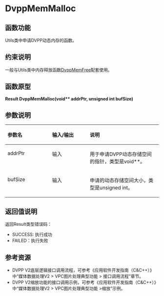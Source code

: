 # DvppMemMalloc<a name="ZH-CN_TOPIC_0000001594500545"></a>

## 函数功能<a name="section15868409121"></a>

Utils类中申请DVPP动态内存的函数。

## 约束说明<a name="section1771773225914"></a>

一般与Utils类中内存释放函数[DvppMemFree](DvppMemFree.md)配套使用。

## 函数原型<a name="section16481811131215"></a>

**Result DvppMemMalloc\(void\*\* addrPtr, unsigned int bufSize\)**

## 参数说明<a name="section2779823101219"></a>

<a name="zh-cn_topic_0122830089_table438764393513"></a>
<table><thead align="left"><tr id="zh-cn_topic_0122830089_row53871743113510"><th class="cellrowborder" valign="top" width="29.03%" id="mcps1.1.4.1.1"><p id="zh-cn_topic_0122830089_p1438834363520"><a name="zh-cn_topic_0122830089_p1438834363520"></a><a name="zh-cn_topic_0122830089_p1438834363520"></a>参数名</p>
</th>
<th class="cellrowborder" valign="top" width="24.51%" id="mcps1.1.4.1.2"><p id="p1769255516412"><a name="p1769255516412"></a><a name="p1769255516412"></a>输入/输出</p>
</th>
<th class="cellrowborder" valign="top" width="46.46%" id="mcps1.1.4.1.3"><p id="zh-cn_topic_0122830089_p173881843143514"><a name="zh-cn_topic_0122830089_p173881843143514"></a><a name="zh-cn_topic_0122830089_p173881843143514"></a>说明</p>
</th>
</tr>
</thead>
<tbody><tr id="zh-cn_topic_0122830089_row2038874343514"><td class="cellrowborder" valign="top" width="29.03%" headers="mcps1.1.4.1.1 "><p id="li19911656173919p0"><a name="li19911656173919p0"></a><a name="li19911656173919p0"></a>addrPtr</p>
</td>
<td class="cellrowborder" valign="top" width="24.51%" headers="mcps1.1.4.1.2 "><p id="p8693185517417"><a name="p8693185517417"></a><a name="p8693185517417"></a>输入</p>
</td>
<td class="cellrowborder" valign="top" width="46.46%" headers="mcps1.1.4.1.3 "><p id="p337494534810"><a name="p337494534810"></a><a name="p337494534810"></a>用于申请DVPP动态存储空间的指针，类型是void**。</p>
</td>
</tr>
<tr id="row162148265488"><td class="cellrowborder" valign="top" width="29.03%" headers="mcps1.1.4.1.1 "><p id="p59315193221"><a name="p59315193221"></a><a name="p59315193221"></a>bufSize</p>
</td>
<td class="cellrowborder" valign="top" width="24.51%" headers="mcps1.1.4.1.2 "><p id="p8483123822216"><a name="p8483123822216"></a><a name="p8483123822216"></a>输入</p>
</td>
<td class="cellrowborder" valign="top" width="46.46%" headers="mcps1.1.4.1.3 "><p id="li1012125919399p0"><a name="li1012125919399p0"></a><a name="li1012125919399p0"></a>申请的动态存储空间大小，类型是unsigned int。</p>
</td>
</tr>
</tbody>
</table>

## 返回值说明<a name="section7624143271217"></a>

返回Result类型错误码：

-   SUCCESS: 执行成功
-   FAILED：执行失败

## 参考资源<a name="section15483143213619"></a>

-   DVPP V2底层逻辑接口调用流程，可参考《应用软件开发指南（C&C++）》中“媒体数据处理V2 \> VPC图片处理典型功能 \> 接口调用流程”章节。
-   DVPP V2缩放功能的接口调用示例，可参考《应用软件开发指南（C&C++）》中“媒体数据处理V2 \> VPC图片处理典型功能 \>缩放”示例。

